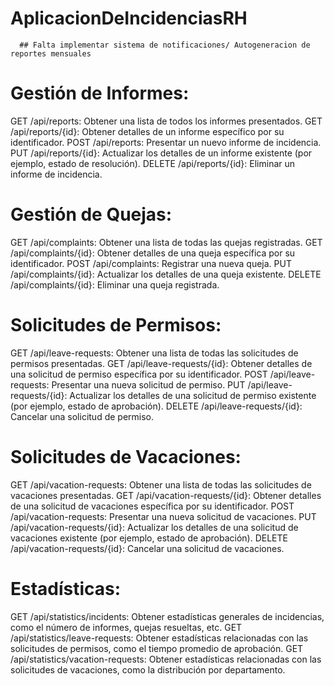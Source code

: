 # AplicacionDeIncidenciasRH
      ## Falta implementar sistema de notificaciones/ Autogeneracion de reportes mensuales

# Gestión de Informes:

GET /api/reports: Obtener una lista de todos los informes presentados.
GET /api/reports/{id}: Obtener detalles de un informe específico por su identificador.
POST /api/reports: Presentar un nuevo informe de incidencia.
PUT /api/reports/{id}: Actualizar los detalles de un informe existente (por ejemplo, estado de resolución).
DELETE /api/reports/{id}: Eliminar un informe de incidencia.
# Gestión de Quejas:

GET /api/complaints: Obtener una lista de todas las quejas registradas.
GET /api/complaints/{id}: Obtener detalles de una queja específica por su identificador.
POST /api/complaints: Registrar una nueva queja.
PUT /api/complaints/{id}: Actualizar los detalles de una queja existente.
DELETE /api/complaints/{id}: Eliminar una queja registrada.
# Solicitudes de Permisos:

GET /api/leave-requests: Obtener una lista de todas las solicitudes de permisos presentadas.
GET /api/leave-requests/{id}: Obtener detalles de una solicitud de permiso específica por su identificador.
POST /api/leave-requests: Presentar una nueva solicitud de permiso.
PUT /api/leave-requests/{id}: Actualizar los detalles de una solicitud de permiso existente (por ejemplo, estado de aprobación).
DELETE /api/leave-requests/{id}: Cancelar una solicitud de permiso.
# Solicitudes de Vacaciones:

GET /api/vacation-requests: Obtener una lista de todas las solicitudes de vacaciones presentadas.
GET /api/vacation-requests/{id}: Obtener detalles de una solicitud de vacaciones específica por su identificador.
POST /api/vacation-requests: Presentar una nueva solicitud de vacaciones.
PUT /api/vacation-requests/{id}: Actualizar los detalles de una solicitud de vacaciones existente (por ejemplo, estado de aprobación).
DELETE /api/vacation-requests/{id}: Cancelar una solicitud de vacaciones.
# Estadísticas:

GET /api/statistics/incidents: Obtener estadísticas generales de incidencias, como el número de informes, quejas resueltas, etc.
GET /api/statistics/leave-requests: Obtener estadísticas relacionadas con las solicitudes de permisos, como el tiempo promedio de aprobación.
GET /api/statistics/vacation-requests: Obtener estadísticas relacionadas con las solicitudes de vacaciones, como la distribución por departamento.
